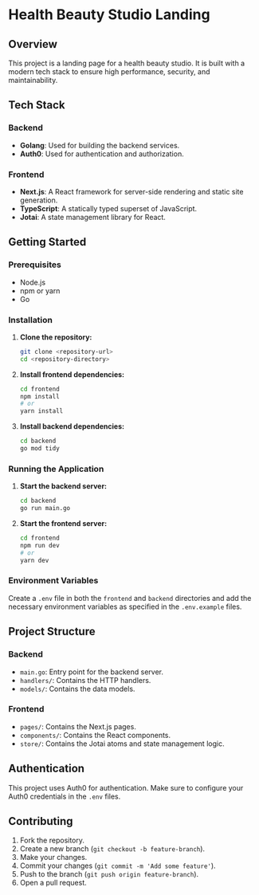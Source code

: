 ﻿# Health Beauty Studio Landing

## Overview

This project is a landing page for a health beauty studio. It is built with a modern tech stack to ensure high performance, security, and maintainability.

## Tech Stack

### Backend
- **Golang**: Used for building the backend services.
- **Auth0**: Used for authentication and authorization.

### Frontend
- **Next.js**: A React framework for server-side rendering and static site generation.
- **TypeScript**: A statically typed superset of JavaScript.
- **Jotai**: A state management library for React.

## Getting Started

### Prerequisites
- Node.js
- npm or yarn
- Go

### Installation

1. **Clone the repository:**
    ```sh
    git clone <repository-url>
    cd <repository-directory>
    ```

2. **Install frontend dependencies:**
    ```sh
    cd frontend
    npm install
    # or
    yarn install
    ```

3. **Install backend dependencies:**
    ```sh
    cd backend
    go mod tidy
    ```

### Running the Application

1. **Start the backend server:**
    ```sh
    cd backend
    go run main.go
    ```

2. **Start the frontend server:**
    ```sh
    cd frontend
    npm run dev
    # or
    yarn dev
    ```

### Environment Variables

Create a `.env` file in both the `frontend` and `backend` directories and add the necessary environment variables as specified in the `.env.example` files.

## Project Structure

### Backend
- `main.go`: Entry point for the backend server.
- `handlers/`: Contains the HTTP handlers.
- `models/`: Contains the data models.

### Frontend
- `pages/`: Contains the Next.js pages.
- `components/`: Contains the React components.
- `store/`: Contains the Jotai atoms and state management logic.

## Authentication

This project uses Auth0 for authentication. Make sure to configure your Auth0 credentials in the `.env` files.

## Contributing

1. Fork the repository.
2. Create a new branch (`git checkout -b feature-branch`).
3. Make your changes.
4. Commit your changes (`git commit -m 'Add some feature'`).
5. Push to the branch (`git push origin feature-branch`).
6. Open a pull request.
